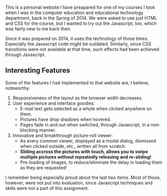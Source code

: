 This is a personal website I have preapared for one of my courses I took
when I was in the computer education and educational technology department,
back in the Spring of 2014. We were asked to use just HTML and CSS for the course,
but I wanted to try out the Javascript, too, which was fairly new to me back then.

Since it was prepared on 2014, it uses the technology of those times. Especially
the Javascript code might be outdated. Similarly, since CSS transitions were not
available at that time, such effects had been achieved through Javascript.

## Interesting Features

Some of the features I had implemented to that website are, I believe, noteworthy:

1) Responsiveness of the layout as the browser width decreases.
2) User experience and interface goodies:
    - E-mail text gets selected as a whole when clicked anywhere on them.
    - Pictures have drop shadows when hovered.
    - Pages fade in and out when switched, through Javascript, in a non-blocking manner.
3) Innovative and breakthrough picture-roll viewer:
    - As every common viewer, displayed as a modal dialog, dismissed when clicked outside, etc., written all from scratch.
    - **Sliding accross the pictures with touch, allows you to swipe multiple pictures without repeatedly releasing and re-sliding!**
    - Pre-loading of images, to reduce/eliminate the delay in loading them as they are requested!

I remember being especially proud about the last two items. Most of those,
however, were not put into evaluation, since Javascript techniques and skills were not
a part of this assignment.
